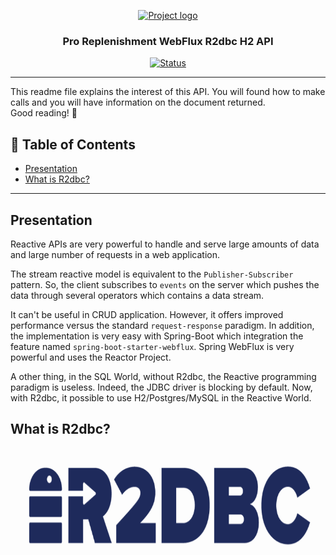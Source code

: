 <p align="center">
	<a href="" rel="noopener">
	 <img width=190px height=160px src="store.jpg" alt="Project logo">
 </a>
</p>

<h3 align="center">Pro Replenishment WebFlux R2dbc H2 API</h3>

<div align="center">

  [![Status](https://img.shields.io/badge/status-active-success.svg)]()

</div>

---

This readme file explains the interest of this API. You will found how to make calls and you will have information on the document returned.  
Good reading! 🌈

## 📝 Table of Contents
- [Presentation](#presentation)
- [What is R2dbc?](#what-is-r2dbc)
---

## Presentation

Reactive APIs are very powerful to handle and serve large amounts of data and large number of requests in a web application.

The stream reactive model is equivalent to the `Publisher-Subscriber` pattern. So, the client subscribes to `events` on the server which pushes the data through several operators which contains a data stream.

It can't be useful in CRUD application. However, it offers improved performance versus the standard `request-response` paradigm. In addition, the implementation is very easy with Spring-Boot which integration the feature named `spring-boot-starter-webflux`. Spring WebFlux is very powerful and uses the Reactor Project.

A other thing, in the SQL World, without R2dbc, the Reactive programming paradigm is useless. Indeed, the JDBC driver is blocking by default. Now, with R2dbc, it possible to use H2/Postgres/MySQL in the Reactive World.

## What is R2dbc?

<p align="center">
	<a href="" rel="noopener">
	 <img width=600px height=180px src="r2dbc.png" alt="Project logo">
 </a>
</p>